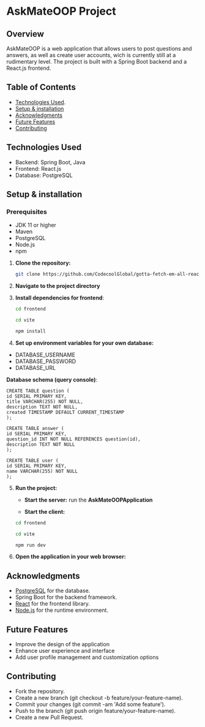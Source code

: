 # AskMateOOP Project

## Overview
AskMateOOP is a web application that allows users to post questions and answers, as well as create user accounts, wich is currently still at a rudimentary level. The project is built with a Spring Boot backend and a React.js frontend. 

## Table of Contents
- [Technologies Used](#technologies-used).
- [Setup & installation](#setup--installation)
- [Acknowledgments](#Acknowledgments)
- [Future Features](#future-features)
- [Contributing](#contributing)

## Technologies Used
* Backend: Spring Boot, Java
* Frontend: React.js
* Database: PostgreSQL


## Setup & installation
### Prerequisites
* JDK 11 or higher
* Maven
* PostgreSQL
* Node.js
* npm


1. **Clone the repository:**
    ```bash
    git clone https://github.com/CodecoolGlobal/gotta-fetch-em-all-react-arvamartin
    ```
2. **Navigate to the project directory**

3. **Install dependencies for frontend**:
   
   ```bash
   cd frontend
   ```
   ```bash
   cd vite
   ```
   ```bash
   npm install
   ```

4. **Set up environment variables for your own database:**
* DATABASE_USERNAME
* DATABASE_PASSWORD
* DATABASE_URL

**Database schema (query console)**:
    
    CREATE TABLE question (
    id SERIAL PRIMARY KEY,
    title VARCHAR(255) NOT NULL,
    description TEXT NOT NULL,
    created TIMESTAMP DEFAULT CURRENT_TIMESTAMP
    );

    CREATE TABLE answer (
    id SERIAL PRIMARY KEY,
    question_id INT NOT NULL REFERENCES question(id),
    description TEXT NOT NULL
    );

    CREATE TABLE user (
    id SERIAL PRIMARY KEY,
    name VARCHAR(255) NOT NULL
    );
    

5. **Run the project:**
    - **Start the server:**
    run the **AskMateOOPApplication**

     - **Start the client:**
      ```bash
      cd frontend
      ```
      ```bash
      cd vite
      ```
      ```bash
      npm run dev
      ```
6. **Open the application in your web browser:**


## Acknowledgments

- [PostgreSQL](https://www.postgresql.org/) for the database.
- Spring Boot for the backend framework.
- [React](https://reactjs.org/) for the frontend library.
- [Node.js](https://nodejs.org/) for the runtime environment.

## Future Features
* Improve the design of the application
* Enhance user experience and interface
* Add user profile management and customization options

## Contributing
* Fork the repository.
* Create a new branch (git checkout -b feature/your-feature-name).
* Commit your changes (git commit -am 'Add some feature').
* Push to the branch (git push origin feature/your-feature-name).
* Create a new Pull Request.